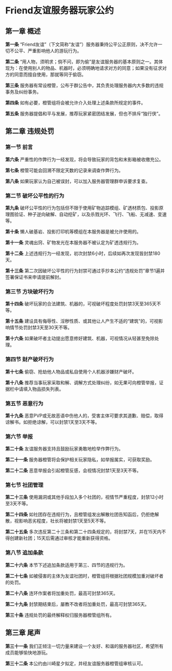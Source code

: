 # Friend友谊服务器玩家公约

## 第一章 概述

**第一条** “Friend友谊”（下文简称“友谊”）服务器秉持公平公正原则，决不允许一切不公平、严重影响他人的游玩行为。

**第二条** “用人物，须明求；倘不问，即为偷”是友谊服务器的基本原则之一。其体现为：在使用别人的物品、机器时，必须明确地请求对方的同意；如果没有征求对方的同意而擅自使用，那就等同于偷窃。

**第三条** 服务器有常设橙管，公布于群公告中，其负责处理服务器内大多数的违规事务及纠纷事务。

**第四条** 如有必要，橙管组将会被允许介入处理上述条款所规定的事件。

**第五条** 服务器提倡和平与发展，推荐玩家紧密团结发展，但也不排斥“独行侠”。

## 第二章 违规处罚

### 第一节 前言

**第六条** 严重性的作弊行为一经发现，将会导致玩家的背包和末影箱被收缴充公。

**第七条** 橙管可能会回溯不限定天数的记录来调查作弊行为。

**第八条** 如果玩家认为自己被误封，可以加入服务器管理群申诉要求复查。

### 第二节 破坏公平性的行为

**第九条** 破坏公平性的行为包括但不限于使用矿物追踪模组、矿透材质包、投影原理图验证、种子逆向破解、自动挖矿，以及杀戮光环、飞行、飞船、无减速、变速等。

**第十条** 懒人破基岩、投影打印机等模组在本服务器是被允许使用的。

**第十一条** 灵魂出窍、矿物发光在本服务器不被认定为矿透违规行为。

**第十二条** 上述违规行为一经发现，初次封禁6小时，后续如再次发现皆封禁180天。

**第十三条** 第二次因破坏公平性的行为封禁可通过手抄本公约“违规处罚”章节1遍并签署保证书来申请提前解封。

### 第三节 方块破坏行为

**第十四条** 破坏玩家的合法建筑、机器的，可视破坏程度处罚封禁3天至365天不等。

**第十五条** 建设具有侮辱性、淫秽性质、或其他让人产生不适的“建筑”的，可视影响情节处罚封禁3天至30天不等。

**第十六条** 如果破坏者主动提出愿意修好建筑、机器，可视情况从轻甚至免除处理。

### 第四节 财产破坏行为

**第十七条** 偷窃、抢劫他人物品或私自使用个人机器涉嫌财产破坏。

**第十八条** 推荐当事玩家采取和解、调解方式处理纠纷，如无果可向橙管举报，证据栏中请填入物品损失列表。

### 第五节 恶意行为

**第十九条** 恶意PVP或无故恶语中伤他人的，受害主体可要求其道歉、赔偿，取得谅解书。如拒绝谅解，可以封禁1天至3天不等。

### 第六节 举报

**第二十条** 友谊服务器支持且鼓励玩家勇敢地检举作弊行为。

**第二十一条** 服务器橙管将会保护相关玩家隐私，如举报属实，可获取奖励。

**第二十二条** 恶意举报会引起橙管反感，会视情况封禁1天至3天不等。

### 第七节 社团管理

**第二十三条** 使用漏洞或其他手段加入多个社团的，视情节严重程度，封禁12小时至3天不等。

**第二十四条** 如社团存在违规行为，且橙管组发出解散社团告知函后，仍拒绝解散，视影响恶劣程度，社长将被封禁1天至5天不等。

**第二十五条** 多次违反第二十三条和第二十四条规定的，将封禁7天，并在15天内不得创建新社团；15天后需通过审核才能重新获得资格。

### 第八节 追加条款

**第二十六条** 本节下述追加条款适用于第三、四节的违规行为。

**第二十七条** 如被侵害的主体为友谊社团时，橙管组将根据社团规模加重对破坏者的处罚。

**第二十八条** 连环作案者将加重处罚，最高可封禁365天。

**第二十九条** 封禁期结束后，屡教不改者将加重处罚，最高可封禁365天。

**第三十条** 违规处罚的最终解释权归服务器橙管组所有。

## 第三章 尾声

**第三十一条** 我们正倾注一切力量来建设一个友好、和谐的服务器社区，希望所有成员能够愉快地游玩。

**第三十二条** 本公约由川崎星夕拟定，并经友谊服务器橙管组审核认可。
